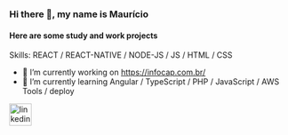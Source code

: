 ### Hi there 👋, my name is Maurício
####  Here are some study and work projects

Skills: REACT / REACT-NATIVE / NODE-JS / JS / HTML / CSS

- 🔭 I’m currently working on https://infocap.com.br/
- 🌱 I’m currently learning Angular / TypeScript / PHP / JavaScript / AWS Tools / deploy 

[<img src='https://cdn.jsdelivr.net/npm/simple-icons@3.0.1/icons/linkedin.svg' alt='linkedin' height='40'>](https://www.linkedin.com/in/maurício-alexandre-barroso-7579a19a/)  
